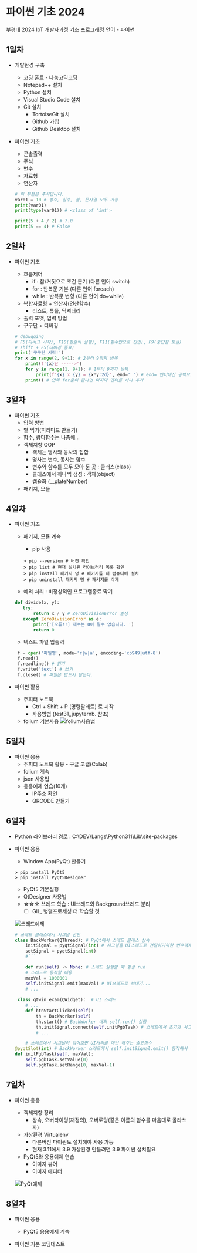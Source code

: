 # 파이썬 기초 2024
부경대 2024 IoT 개발자과정 기초 프로그래밍 언어 - 파이썬

## 1일차
- 개발환경 구축 
    - 코딩 폰트 - 나눔고딕코딩 
    - Notepad++ 설치 
    - Python 설치
    - Visual Studio Code 설치
    - Git 설치
        - TortoiseGit 설치
        - Github 가입
        - Github Desktop 설치

- 파이썬 기초 
    - 콘솔출력
    - 주석        
    - 변수
    - 자료형
    - 연산자

    ```python
    # 이 부분은 주석입니다. 
    var01 = 10 # 정수, 실수, 불, 문자열 모두 가능
    print(var01) 
    print(type(var01)) # <class of 'int'>

    print(5 + 4 / 2) # 7.0
    print(5 == 4) # False

    ```

## 2일차
- 파이썬 기초
    - 흐름제어
        - if : 참/거짓으로 조건 분기 (다른 언어 switch)
        - for : 반복문 기본 (다른 언어 foreach)
        - while : 반복문 변형 (다른 언어 do~while)
    - 복합자료형 + 연산자(연산함수)
        - 리스트, 튜플, 딕셔너리 
    - 출력 포맷, 입력 방법 
    - 구구단 + 디버깅 

    ```python
    # debugging
    # F5(디버그 시작), F10(한줄씩 실행), F11(함수안으로 진입), F9(중단점 토글)
    # shift + F5(디버깅 종료)
    print('구구단 시작!')
    for x in range(2, 9+1): # 2부터 9까지 반복
        print(f'{x}단 ----->')
        for y in range(1, 9+1): # 1부터 9까지 반복 
            print(f'{x} x {y} = {x*y:2d}', end=' ') # end= 엔터대신 공백으로 변경 
        print() # 안쪽 for문이 끝나면 마지막 엔터를 하나 추가
    ```

## 3일차 
- 파이썬 기초
    - 입력 방법
    - 별 찍기(피라미드 만들기)
    - 함수, 람다함수는 나중에...
    - 객체지향 OOP
        - 객체는 명사와 동사의 집합 
        - 명사는 변수, 동사는 함수
        - 변수와 함수를 모두 모아 둔 곳 : 클래스(class)
        - 클래스에서 하나씩 생성 : 객체(object)
        - 캡슐화 (__plateNumber)
    - 패키지, 모듈
    
## 4일차 
- 파이썬 기초
     - 패키지, 모듈 계속
        - pip 사용

        ```shell
        > pip --version # 버젼 확인
        > pip list # 현재 설치된 라이브러리 목록 확인 
        > pip install 패키지 명 # 패키지를 내 컴퓨터에 설치
        > pip uninstall 패키지 명 # 패키지를 삭제
        ```
     - 예외 처리 : 비정상적인 프로그램종료 막기

     ```python
    def divide(x, y):
        try:
            return x / y # ZeroDivisionError 발생
        except ZeroDivisionError as e:
            print('[오류!!] 제수는 0이 될수 없습니다. ')
            return 0
     ```
     - 텍스트 파일 입출력

    ```python
     f = open('파일명', mode='r|w|a', encoding='cp949|utf-8')
     f.read()
     f.readline() # 읽기 
     f.write('text') # 쓰기 
     f.close() # 파일은 반드시 닫는다.
    ```
- 파이썬 활용 
    - 주피터 노트북
        - Ctrl + Shift + P (명령팔레트) 로 시작 
        - 사용방법 (test31_jupyternb. 참조)
    - folium 기본사용 
    ![folium사용법](https://raw.githubusercontent.com/kimdongju1/basic-python-2024/main/images/python_001.png)
    


## 5일차
- 파이썬 응용
    - 주피터 노트북 활용 - 구글 코랩(Colab)
    - folium 계속
    - json 사용법
    - 응용예제 연습(10개)
        - IP주소 확인 
        - QRCODE 만들기

## 6일차
- Python 라이브러리 경로 : C:\DEV\Langs\Python311\Lib\site-packages
- 파이썬 응용 
    - Window App(PyQt) 만들기 

    ```shell
    > pip install PyQt5 
    > pip install PyQt5Designer
    ```

    - PyQt5 기본실행
    - QtDesigner 사용법
    - ☆☆☆ 쓰레드 학습 : UI쓰레드와 Background쓰레드 분리 
        - [ ] GIL, 병렬프로세싱 더 학습할 것 

    ![쓰레드예제](https://raw.githubusercontent.com/kimdongju1/basic-python-2024/main/images/python_003.gif)

    ```python
    # 쓰레드 클래스에서 시그널 선언
    class BackWorker(QThread): # PyQt에서 스레드 클래스 상속 
        initSignal = pyqtSignal(int) # 시그널을 UI스레드로 전달하기위한 변수객체
        setSignal = pyqtSignal(int)
        #```

        def run(self) -> None: # 스레드 실행할 때 항상 run
        # 스레드로 동작할 내용
        maxVal = 1000001
        self.initSignal.emit(maxVal) # UI쓰레드로 보내기...
        # ...
     
     class qtwin_exam(QWidget):  # UI 스레드
        # ...
        def btnStartClicked(self):
            th = BackWorker(self)
            th.start() # BackWorker 내의 self.run() 실행
            th.initSignal.connect(self.initPgbTask) # 스레드에서 초기화 시그널이 오면 initPgbTask 슬롯함수가 대신 처리
            # ...    

        # 스레드에서 시그널이 넘어오면 UI처리를 대신 해주는 슬롯함수
    @pyqtSlot(int) # BackWorker 스레드에서 self.initSignal.emit() 동작해서 실행
    def initPgbTask(self, maxVal):
        self.pgbTask.setValue(0)
        self.pgbTask.setRange(0, maxVal-1)
    
    ``` 

## 7일차 
- 파이썬 응용
    - 객체지향 정리  
        - 상속, 오버라이딩(재정의), 오버로딩(같은 이름의 함수를 마음대로 골라쓰자)
    - 가상환경 Virtualenv
        - 다른버전 파이썬도 설치해야 사용 가능 
        - 현재 3.11에서 3.9 가상환경 만들려면 3.9 파이썬 설치필요
    - PyQt5와 응용예제 연습 
        - 이미지 뷰어 
        - 이미지 에디터 

    ![PyQt예제](https://raw.githubusercontent.com/kimdongju1/basic-python-2024/main/images/python_004.png)
    
## 8일차 
- 파이썬 응용
    - PyQt5 응용예제 계속

- 파이썬 기본 코딩테스트 

  
